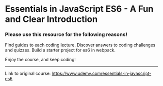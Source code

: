 # Essentials in JavaScript ES6 - A Fun and Clear Introduction

### Please use this resource for the following reasons!

Find guides to each coding lecture.
Discover answers to coding challenges and quizzes.
Build a starter project for es6 in webpack.




Enjoy the course, and keep coding!

***

Link to original course: https://www.udemy.com/essentials-in-javascript-es6
